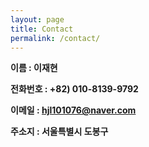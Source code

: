 ```yaml
---
layout: page
title: Contact
permalink: /contact/
---
```


**이름 : 이재현**

**전화번호 : +82) 010-8139-9792**

**이메일 : hjl101076@naver.com**

**주소지 : 서울특별시 도봉구**
